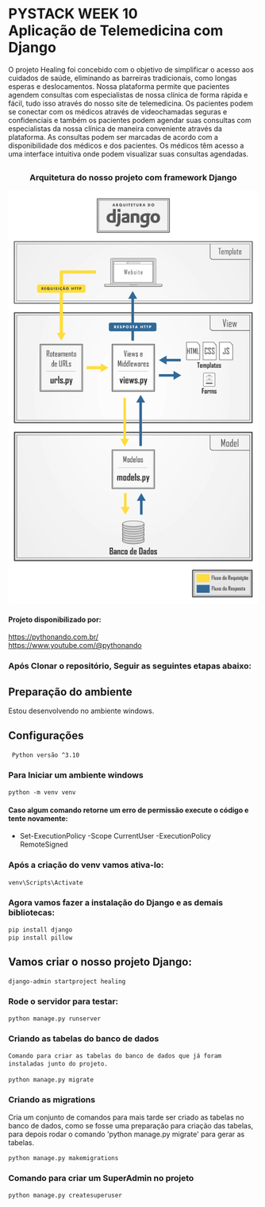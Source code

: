
# PYSTACK WEEK 10 <br>Aplicação de Telemedicina com Django
O projeto Healing foi concebido com o objetivo de simplificar o acesso aos cuidados de saúde, eliminando as barreiras tradicionais, como longas esperas e deslocamentos. Nossa plataforma permite que pacientes agendem consultas com especialistas de nossa clínica de forma rápida e fácil, tudo isso através do nosso site de telemedicina.
Os pacientes podem se conectar com os médicos através de videochamadas seguras e confidenciais e também os pacientes podem agendar suas consultas com especialistas da nossa clínica de maneira conveniente através da plataforma.
As consultas podem ser marcadas de acordo com a disponibilidade dos médicos e dos pacientes.
Os médicos têm acesso a uma interface intuitiva onde podem visualizar suas consultas agendadas.
##
<center>

   ### Arquitetura do nosso projeto com framework Django

</center>

<center>
 
![Imagem do projeto](templates/static/geral/img/diagrama%20fluxo.png)

</center>

#### Projeto disponibilizado por:
https://pythonando.com.br/
<br>
https://www.youtube.com/@pythonando

###  Após Clonar o repositório, Seguir as seguintes etapas abaixo:

## Preparação do ambiente
Estou desenvolvendo no ambiente windows. 



## Configurações
````
 Python versão ^3.10
 ````

### Para Iniciar um ambiente windows
````
python -m venv venv
````

#### Caso algum comando retorne um erro de permissão execute o código e tente novamente:
- Set-ExecutionPolicy -Scope CurrentUser -ExecutionPolicy RemoteSigned

### Após a criação do venv vamos ativa-lo:

````
venv\Scripts\Activate
````

### Agora vamos fazer a instalação do Django e as demais bibliotecas:

````
pip install django
pip install pillow
````
## Vamos criar o nosso projeto Django:
````
django-admin startproject healing 
````

### Rode o servidor para testar:
````
python manage.py runserver
````

### Criando as tabelas do banco de dados
````
Comando para criar as tabelas do banco de dados que já foram instaladas junto do projeto.

python manage.py migrate
````
### Criando as migrations
Cria um conjunto de comandos para mais tarde ser criado as tabelas no banco de dados, como se fosse uma preparação para criação das tabelas, para depois rodar o comando 'python manage.py migrate' para gerar as tabelas. 
````
python manage.py makemigrations 
````
### Comando para criar um SuperAdmin no projeto
````
python manage.py createsuperuser
````


